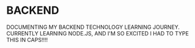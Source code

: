 # BACKEND
DOCUMENTING MY BACKEND TECHNOLOGY LEARNING JOURNEY. CURRENTLY LEARNING NODE.JS, AND I'M SO EXCITED I HAD TO TYPE THIS IN CAPS!!!!
